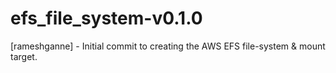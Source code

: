 # efs_file_system-v0.1.0
[rameshganne] - Initial commit to creating the AWS EFS file-system & mount target.